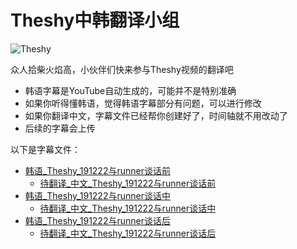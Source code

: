 # Theshy中韩翻译小组

![Theshy](https://github.com/J1uT0ng/Theshy-translate-group/tree/master/images/Theshy.jpg)  

众人拾柴火焰高，小伙伴们快来参与Theshy视频的翻译吧
* 韩语字幕是YouTube自动生成的，可能并不是特别准确
* 如果你听得懂韩语，觉得韩语字幕部分有问题，可以进行修改
* 如果你翻译中文，字幕文件已经帮你创建好了，时间轴就不用改动了
* 后续的字幕会上传

以下是字幕文件：

* [韩语_Theshy_191222与runner谈话前](韩语_Theshy_191222与runner谈话前.srt) 
    - [待翻译_中文_Theshy_191222与runner谈话前](待翻译_中文_Theshy_191222与runner谈话前.srt) 
* [韩语_Theshy_191222与runner谈话中](韩语_Theshy_191222与runner谈话中.srt) 
    - [待翻译_中文_Theshy_191222与runner谈话中](待翻译_中文_Theshy_191222与runner谈话中.srt) 
* [韩语_Theshy_191222与runner谈话后](韩语_Theshy_191222与runner谈话后.srt) 
    - [待翻译_中文_Theshy_191222与runner谈话后](待翻译_中文_Theshy_191222与runner谈话后.srt) 
